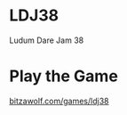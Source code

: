 # LDJ38
Ludum Dare Jam 38

# Play the Game
[bitzawolf.com/games/ldj38](http://bitzawolf.com/games/ldj38)
